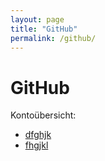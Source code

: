 ```yaml
---
layout: page
title: "GitHub"
permalink: /github/
---
```


# GitHub

Kontoübersicht:

- [dfghjk](github/viktor-chiarcos)
- [fhgjkl](viktor-chiarcos)
